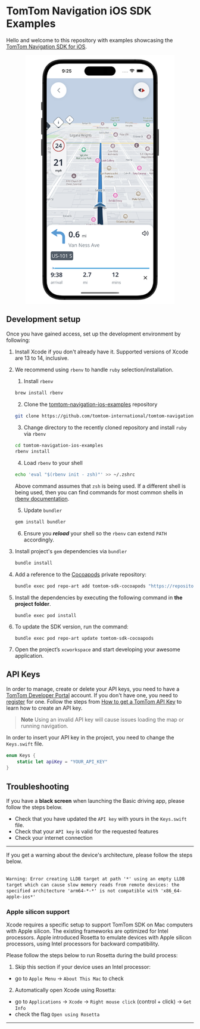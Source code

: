 # TomTom Navigation iOS SDK Examples

Hello and welcome to this repository with examples showcasing the [TomTom Navigation SDK for iOS].

<div align="center">
  <img align="center" src=".github/nav-sdk-phone.png" width="400"/>
</div>

## Development setup

Once you have gained access, set up the development environment by following:

1. Install Xcode if you don't already have it. Supported versions of Xcode are 13 to 14, inclusive.

2. We recommend using `rbenv` to handle `ruby` selection/installation.
   1. Install `rbenv`
   ```zsh
   brew install rbenv
   ```
   2. Clone the [tomtom-navigation-ios-examples] repository
   ```zsh
   git clone https://github.com/tomtom-international/tomtom-navigation-ios-examples.git
   ```   
   3. Change directory to the recently cloned repository and install `ruby` via `rbenv`
   ```zsh
   cd tomtom-navigation-ios-examples
   rbenv install
   ```
   4. Load `rbenv` to your shell
   ```zsh
   echo 'eval "$(rbenv init - zsh)"' >> ~/.zshrc
   ```
   Above command assumes that `zsh` is being used. If a different shell is being used, then you can find 
   commands for most common shells in [rbenv documentation].

   5. Update `bundler`
   ```zsh
   gem install bundler
   ```
   6. Ensure you ***reload*** your shell so the `rbenv` can extend `PATH` accordingly.

3. Install project's `gem` dependencies via `bundler`
   ```zsh
   bundle install
   ```

4. Add a reference to the [Cocoapods] private repository:
   ```zsh
   bundle exec pod repo-art add tomtom-sdk-cocoapods "https://repositories.tomtom.com/artifactory/api/pods/cocoapods"
   ```

5. Install the dependencies by executing the following command in **the project folder**.
    ```
    bundle exec pod install
    ```

6. To update the SDK version, run the command:
    ```
    bundle exec pod repo-art update tomtom-sdk-cocoapods
    ```
7. Open the project’s `xcworkspace` and start developing your awesome application.

## API Keys

In order to manage, create or delete your API keys, you need to have a [TomTom Developer Portal] account.
If you don't have one, you need to [register] for one.
Follow the steps from [How to get a TomTom API Key] to learn how to create an API key.

> **Note** Using an invalid API key will cause issues loading the map or running navigation.

In order to insert your API key in the project, you need to change the `Keys.swift` file.

```swift
enum Keys {
    static let apiKey = "YOUR_API_KEY"
}
```

## Troubleshooting

If you have a **black screen** when launching the Basic driving app, please follow the steps below.

- Check that you have updated the `API key` with yours in the `Keys.swift` file.
- Check that your `API key` is valid for the requested features
- Check your internet connection

---

If you get a warning about the device's architecture, please follow the steps below.
```

Warning: Error creating LLDB target at path '*' using an empty LLDB target which can cause slow memory reads from remote devices: the specified architecture 'arm64-*-*' is not compatible with 'x86_64-apple-ios*' 
```

### Apple silicon support

Xcode requires a specific setup to support TomTom SDK on Mac computers with Apple silicon.
The existing frameworks are optimized for Intel processors. Apple introduced Rosetta to emulate devices with
Apple silicon processors, using Intel processors for backward compatibility.

Please follow the steps below to run Rosetta during the build process:

1. Skip this section if your device uses an Intel processor:
- go to `Apple Menu` -> `About This Mac` to check
2. Automatically open Xcode using Rosetta:
- go to `Applications` -> `Xcode` -> `Right mouse click` (control + click) -> `Get Info`
- check the flag `Open using Rosetta`

---

[How to get a TomTom API Key]: https://developer.tomtom.com/how-to-get-tomtom-api-key
[register]: https://developer.tomtom.com/user/register
[rbenv documentation]: https://github.com/rbenv/rbenv#readme
[tomtom-navigation-ios-examples]: https://github.com/tomtom-international/tomtom-navigation-ios-examples
[Cocoapods]: (https://guides.cocoapods.org/using/getting-started.html)
[TomTom Navigation SDK for iOS]: https://developer.tomtom.com/ios/navigation/documentation/overview/introduction
[TomTom Developer Portal]: https://developer.tomtom.com/user/me/apps